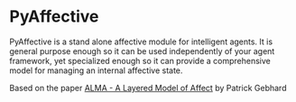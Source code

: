 PyAffective
============

PyAffective is a stand alone affective module for intelligent agents.
It is general purpose enough so it can be used independently of your agent framework, yet specialized enough so it can provide a comprehensive model for managing an internal affective state.

Based on the paper [ALMA - A Layered Model of Affect](http://dl.acm.org/citation.cfm?id=1082478) by Patrick Gebhard

